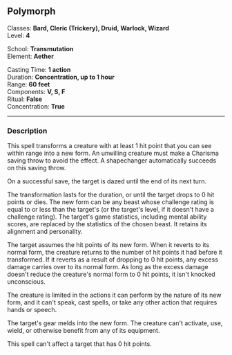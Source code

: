 ## Polymorph

Classes: **Bard, Cleric (Trickery), Druid, Warlock, Wizard**  
Level: **4**  

School: **Transmutation**  
Element: **Aether**  

Casting Time: **1 action**  
Duration: **Concentration, up to 1 hour**  
Range: **60 feet**  
Components: **V, S, F**  
Ritual: **False**  
Concentration: **True**  

------

### Description

This spell transforms a creature with at least 1 hit point that you can see within range into a new form. An unwilling creature must make a Charisma saving throw to avoid the effect. A shapechanger automatically succeeds on this saving throw.

On a successful save, the target is dazed until the end of its next turn.

The transformation lasts for the duration, or until the target drops to 0 hit points or dies. The new form can be any beast whose challenge rating is equal to or less than the target's (or the target's level, if it doesn't have a challenge rating). The target's game statistics, including mental ability scores, are replaced by the statistics of the chosen beast. It retains its alignment and personality.

The target assumes the hit points of its new form. When it reverts to its normal form, the creature returns to the number of hit points it had before it transformed. If it reverts as a result of dropping to 0 hit points, any excess damage carries over to its normal form. As long as the excess damage doesn't reduce the creature's normal form to 0 hit points, it isn't knocked unconscious.

The creature is limited in the actions it can perform by the nature of its new form, and it can't speak, cast spells, or take any other action that requires hands or speech.

The target's gear melds into the new form. The creature can't activate, use, wield, or otherwise benefit from any of its equipment.

This spell can't affect a target that has 0 hit points.